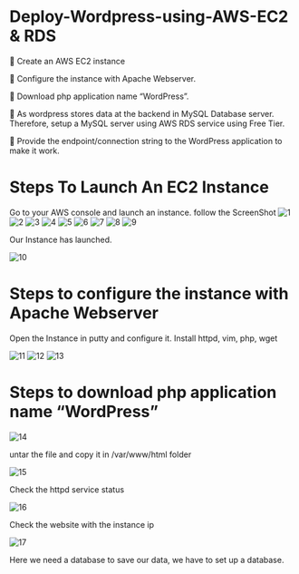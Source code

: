 # Deploy-Wordpress-using-AWS-EC2 & RDS

🔅 Create an AWS EC2 instance

🔅 Configure the instance with Apache Webserver.

🔅 Download php application name “WordPress”.

🔅 As wordpress stores data at the backend in MySQL Database server. Therefore, setup a MySQL server using AWS RDS service using Free Tier.

🔅 Provide the endpoint/connection string to the WordPress application to make it work.

# Steps To Launch An EC2 Instance

Go to your AWS console and launch an instance. follow the ScreenShot
![1](https://user-images.githubusercontent.com/60690689/127742745-47cfdb7f-48cb-45d7-a72b-bad93bdcd6b7.jpg)
![2](https://user-images.githubusercontent.com/60690689/127742762-7537cd89-18db-49cd-81d1-b566c82fb18f.jpg)
![3](https://user-images.githubusercontent.com/60690689/127742764-4d0770d2-48e0-4508-9727-fd5c1a3c4267.jpg)
![4](https://user-images.githubusercontent.com/60690689/127742776-af8501b6-8ee0-446e-a19b-ab264f090038.jpg)
![5](https://user-images.githubusercontent.com/60690689/127742779-e26d7872-2179-4690-a3a0-cce3681fb087.jpg)
![6](https://user-images.githubusercontent.com/60690689/127742786-52fb524b-dc63-4353-95b8-97b610393ebe.jpg)
![7](https://user-images.githubusercontent.com/60690689/127742793-e894fd36-36eb-45c5-8b6a-9f53d75e4414.jpg)
![8](https://user-images.githubusercontent.com/60690689/127742796-be5926d7-87a7-4ffb-8e0b-82c2c3ba9fab.jpg)
![9](https://user-images.githubusercontent.com/60690689/127742802-e085e942-963a-4f76-aeab-85a8d3b82018.jpg)

Our Instance has launched.

![10](https://user-images.githubusercontent.com/60690689/127742820-763a0603-8bf3-4a1a-b181-14b6a34b621d.jpg)

# Steps to configure the instance with Apache Webserver

Open the Instance in putty and configure it.
Install httpd, vim, php, wget

![11](https://user-images.githubusercontent.com/60690689/127742972-cb30ddbe-b748-46f2-b5eb-b3a6a62da93c.jpg)
![12](https://user-images.githubusercontent.com/60690689/127742976-2edc12c0-4267-4cec-9c6e-142e3137a966.jpg)
![13](https://user-images.githubusercontent.com/60690689/127742983-a2af7122-814c-4f65-ad4f-a122d756e5bd.jpg)

# Steps to download php application name “WordPress”

![14](https://user-images.githubusercontent.com/60690689/127743022-a67784ab-5171-43f9-bf19-1783336862f0.jpg)

untar the file and copy it in /var/www/html  folder

![15](https://user-images.githubusercontent.com/60690689/127743053-932fd28a-4cbe-4316-a369-23bb9b2fe401.jpg)

Check the httpd service status 

![16](https://user-images.githubusercontent.com/60690689/127743080-586a57b2-c530-44db-9170-c40297566844.jpg)

Check the website with the instance ip

![17](https://user-images.githubusercontent.com/60690689/127743104-c5165921-d258-4584-aafd-82aa077ea56b.jpg)

Here we need a database to save our data, we have to set up a database.

